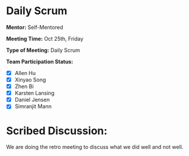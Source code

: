 # Daily Scrum

**Mentor:** Self-Mentored

**Meeting Time:** Oct 25th, Friday

**Type of Meeting:** Daily Scrum

**Team Participation Status:** 
- [x] Allen Hu 
- [x] Xinyao Song 
- [x] Zhen Bi 
- [x] Karsten Lansing 
- [x] Daniel Jensen 
- [x] Simranjit Mann 

# **Scribed Discussion:**
We are doing the retro meeting to discuss what we did well and not well.
